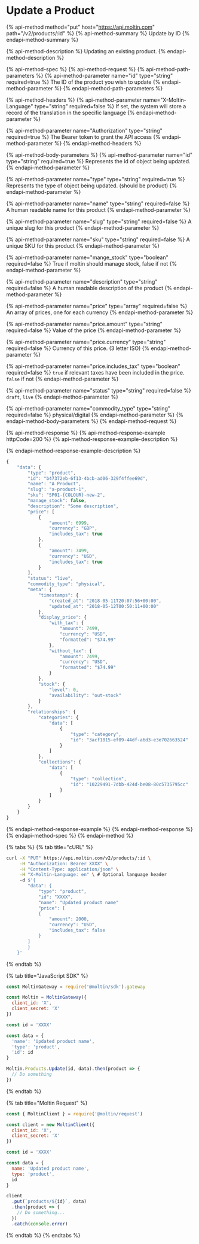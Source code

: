 # Update a Product

{% api-method method="put" host="https://api.moltin.com" path="/v2/products/:id" %}
{% api-method-summary %}
Update by ID
{% endapi-method-summary %}

{% api-method-description %}
Updating an existing product.
{% endapi-method-description %}

{% api-method-spec %}
{% api-method-request %}
{% api-method-path-parameters %}
{% api-method-parameter name="id" type="string" required=true %}
The ID of the product you wish to update
{% endapi-method-parameter %}
{% endapi-method-path-parameters %}

{% api-method-headers %}
{% api-method-parameter name="X-Moltin-Language" type="string" required=false %}
If set, the system will store a record of the translation in the specific language
{% endapi-method-parameter %}

{% api-method-parameter name="Authorization" type="string" required=true %}
The Bearer token to grant the API access
{% endapi-method-parameter %}
{% endapi-method-headers %}

{% api-method-body-parameters %}
{% api-method-parameter name="id" type="string" required=true %}
Represents the id of object being updated.
{% endapi-method-parameter %}

{% api-method-parameter name="type" type="string" required=true %}
Represents the type of object being updated. \(should be product\)
{% endapi-method-parameter %}

{% api-method-parameter name="name" type="string" required=false %}
A human readable name for this product
{% endapi-method-parameter %}

{% api-method-parameter name="slug" type="string" required=false %}
A unique slug for this product
{% endapi-method-parameter %}

{% api-method-parameter name="sku" type="string" required=false %}
A unique SKU for this product
{% endapi-method-parameter %}

{% api-method-parameter name="mange\_stock" type="boolean" required=false %}
True if moltin should manage stock, false if not
{% endapi-method-parameter %}

{% api-method-parameter name="description" type="string" required=false %}
A human readable description of the product
{% endapi-method-parameter %}

{% api-method-parameter name="price" type="array" required=false %}
An array of prices, one for each currency
{% endapi-method-parameter %}

{% api-method-parameter name="price.amount" type="string" required=false %}
Value of the price
{% endapi-method-parameter %}

{% api-method-parameter name="price.currency" type="string" required=false %}
Currency of this price. \(3 letter ISO\)
{% endapi-method-parameter %}

{% api-method-parameter name="price.includes\_tax" type="boolean" required=false %}
`true` if relevant taxes have been included in the price. `false` if not
{% endapi-method-parameter %}

{% api-method-parameter name="status" type="string" required=false %}
`draft`, `live`
{% endapi-method-parameter %}

{% api-method-parameter name="commodity\_type" type="string" required=false %}
physical/digital
{% endapi-method-parameter %}
{% endapi-method-body-parameters %}
{% endapi-method-request %}

{% api-method-response %}
{% api-method-response-example httpCode=200 %}
{% api-method-response-example-description %}

{% endapi-method-response-example-description %}

```javascript
{
    "data": {
        "type": "product",
        "id": "b47372eb-6f13-4bcb-ad06-329f4ffee69d",
        "name": "A Product",
        "slug": "a-product-1",
        "sku": "SP01-{COLOUR}-new-2",
        "manage_stock": false,
        "description": "Some description",
        "price": [
            {
                "amount": 6999,
                "currency": "GBP",
                "includes_tax": true
            },
            {
                "amount": 7499,
                "currency": "USD",
                "includes_tax": true
            }
        ],
        "status": "live",
        "commodity_type": "physical",
        "meta": {
            "timestamps": {
                "created_at": "2018-05-11T20:07:56+00:00",
                "updated_at": "2018-05-12T00:50:11+00:00"
            },
            "display_price": {
                "with_tax": {
                    "amount": 7499,
                    "currency": "USD",
                    "formatted": "$74.99"
                },
                "without_tax": {
                    "amount": 7499,
                    "currency": "USD",
                    "formatted": "$74.99"
                }
            },
            "stock": {
                "level": 0,
                "availability": "out-stock"
            }
        },
        "relationships": {
            "categories": {
                "data": [
                    {
                        "type": "category",
                        "id": "3acf1815-ef09-44df-a6d3-e3e702663524"
                    }
                ]
            },
            "collections": {
                "data": [
                    {
                        "type": "collection",
                        "id": "10229491-7dbb-424d-be08-80c5735795cc"
                    }
                ]
            }
        }
    }
}
```
{% endapi-method-response-example %}
{% endapi-method-response %}
{% endapi-method-spec %}
{% endapi-method %}

{% tabs %}
{% tab title="cURL" %}
```bash
curl -X "PUT" https://api.moltin.com/v2/products/:id \
     -H "Authorization: Bearer XXXX" \
     -H "Content-Type: application/json" \
     -H "X-Moltin-Language: en" \ # Optional language header
     -d $'{
        "data": {
            "type": "product",
            "id": "XXXX",
            "name": "Updated product name"
            "price": [
            {
                "amount": 2000,
                "currency": "USD",
                "includes_tax": false
            }
        ]
        }
    }'
```
{% endtab %}

{% tab title="JavaScript SDK" %}
```javascript
const MoltinGateway = require('@moltin/sdk').gateway

const Moltin = MoltinGateway({
  client_id: 'X',
  client_secret: 'X'
})

const id = 'XXXX'

const data = {
  'name': 'Updated product name',
  'type': 'product',
  'id': id
}

Moltin.Products.Update(id, data).then(product => {
  // Do something
})
```
{% endtab %}

{% tab title="Moltin Request" %}
```javascript
const { MoltinClient } = require('@moltin/request')

const client = new MoltinClient({
  client_id: 'X',
  client_secret: 'X'
})

const id = 'XXXX'

const data = {
  name: 'Updated product name',
  type: 'product',
  id
}

client
  .put(`products/${id}`, data)
  .then(product => {
    // Do something...
  })
  .catch(console.error)
```
{% endtab %}
{% endtabs %}

